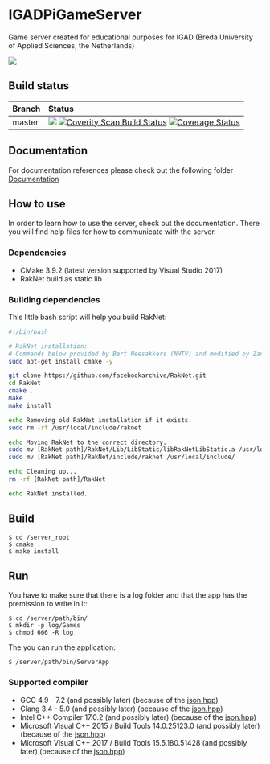 # IGADPiGameServer
Game server created for educational purposes for IGAD (Breda University of Applied Sciences, the Netherlands)

<img src="https://insight.nhtv.nl/wp-content/uploads/2018/01/English-banner.jpg" />

## Build status
| Branch | Status                                                                                                                                                               |
| ------ |:-------------------------------------------------------------------------------------------------------------------------------------------------------------------- |
| master | [<img src="https://api.travis-ci.org/BertHeesakkers/IGADPiGameServer.svg?branch=master">](https://travis-ci.org/BertHeesakkers/IGADPiGameServer) [<img alt="Coverity Scan Build Status" src="https://img.shields.io/coverity/scan/15346.svg"/>](https://scan.coverity.com/projects/bertheesakkers-igadpigameserver") [![Coverage Status](https://coveralls.io/repos/github/BertHeesakkers/IGADPiGameServer/badge.svg?branch=master)](https://coveralls.io/github/BertHeesakkers/IGADPiGameServer?branch=master) |



## Documentation
For documentation references please check out the following folder [Documentation](/Documentation)

## How to use

In order to learn how to use the server, check out the documentation. There you will find help files for how to communicate with the server.
### Dependencies

- CMake 3.9.2 (latest version supported by Visual Studio 2017)
- RakNet build as static lib
### Building dependencies

This little bash script will help you build RakNet:
```bash
#!/bin/bash

# RakNet installation:
# Commands below provided by Bert Heesakkers (NHTV) and modified by Zandor Smith.
sudo apt-get install cmake -y

git clone https://github.com/facebookarchive/RakNet.git
cd RakNet
cmake .
make
make install

echo Removing old RakNet installation if it exists.
sudo rm -rf /usr/local/include/raknet

echo Moving RakNet to the correct directory.
sudo mv [RakNet path]/RakNet/Lib/LibStatic/libRakNetLibStatic.a /usr/local/lib
sudo mv [RakNet path]/RakNet/include/raknet /usr/local/include/

echo Cleaning up...
rm -rf [RakNet path]/RakNet

echo RakNet installed.
```

## Build

```
$ cd /server_root
$ cmake .
$ make install
```

## Run
You have to make sure that there is a log folder and that the app has the premission to write in it:
```
$ cd /server/path/bin/
$ mkdir -p log/Games
$ chmod 666 -R log
```
The you can run the application:
```
$ /server/path/bin/ServerApp
```

### Supported compiler

- GCC 4.9 - 7.2 (and possibly later) (because of the [json.hpp](https://github.com/nlohmann/json#supported-compilers))
- Clang 3.4 - 5.0 (and possibly later) (because of the [json.hpp](https://github.com/nlohmann/json#supported-compilers))
- Intel C++ Compiler 17.0.2 (and possibly later) (because of the [json.hpp](https://github.com/nlohmann/json#supported-compilers))
- Microsoft Visual C++ 2015 / Build Tools 14.0.25123.0 (and possibly later) (because of the [json.hpp](https://github.com/nlohmann/json#supported-compilers))
- Microsoft Visual C++ 2017 / Build Tools 15.5.180.51428 (and possibly later) (because of the [json.hpp](https://github.com/nlohmann/json#supported-compilers))
